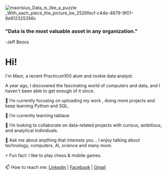 
![maorisius_Data_is_like_a_puzzle _With_each_piece_the_picture_be_2526fecf-c44e-4679-9f01-8e912325356c](https://user-images.githubusercontent.com/117736223/218344200-8b7eecb5-8c0b-4ad1-8394-f91d696ebd10.png)

### "Data is the most valuable asset in any organization."
  -Jeff Bezos

# Hi! 


I'm Maor, a recent Practicum100 alum and rookie data analyst.


A year ago, I discovered the fascinating world of computers and data, and I haven't been able to get enough of it since.


🔭 I’m currently focusing on uploading my work , doing more projects and keep learning Python and SQL.

🌱 I’m currently learning tablaue 

👯 I’m looking to collaborate on data-related projects with curious, ambitious, and analytical individuals.

💬 Ask me about anything that interests you .. I enjoy talking about technology, computers, AI, science and many more.
 
⚡ Fun fact: I like to play chess & mobile games.

📫 How to reach me: [Linkedin](www.linkedin.com/in/maor-ohayon) | [Facebook](https://www.facebook.com/maor.ohayon.10) | [Gmail](mailto:ohayonmaor@gmail.com)

<!--
**Maorisus/Maorisus** is a ✨ _special_ ✨ repository because its `README.md` (this file) appears on your GitHub profile.

Here are some ideas to get you started:

- 🔭 I’m currently working on:
 - Uploading my projects
 - 
- 🌱 I’m currently learning tablaue
- 👯 I’m looking to collaborate on ...
- 🤔 I’m looking for help with ...
- 💬 Ask me about ...
- 📫 How to reach me: ...
- 😄 Pronouns: ...
- ⚡ Fun fact: ...
-->
